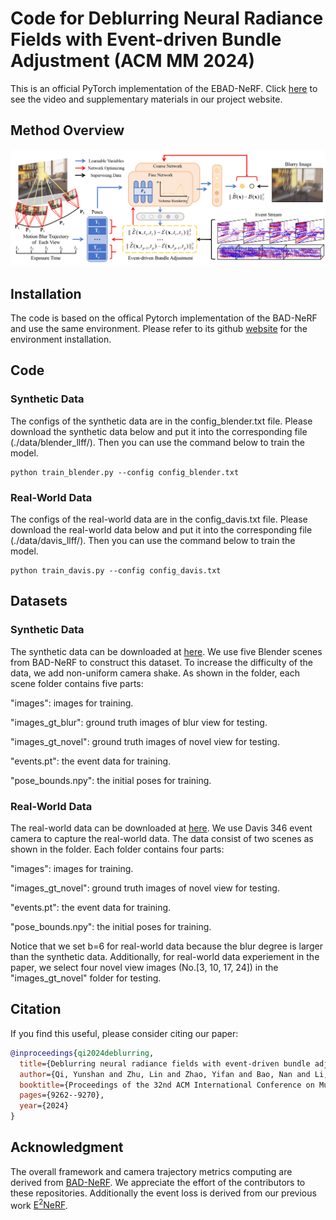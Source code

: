 # Code for Deblurring Neural Radiance Fields with Event-driven Bundle Adjustment (ACM MM 2024)
This is an official PyTorch implementation of the EBAD-NeRF. Click [here](https://icvteam.github.io/EBAD-NeRF.html) to see the video and supplementary materials in our project website.

## Method Overview

![](./figure/figure.png)

## Installation
The code is based on the offical Pytorch implementation of the BAD-NeRF and use the same environment.
Please refer to its github [website](https://github.com/WU-CVGL/BAD-NeRF) for the environment installation.

## Code

### Synthetic Data

The configs of the synthetic data are in the config_blender.txt file. Please download the synthetic data below and put it into the corresponding file (./data/blender_llff/). Then you can use the command below to train the model.

```
python train_blender.py --config config_blender.txt
```

### Real-World Data

The configs of the real-world data are in the config_davis.txt file. Please download the real-world data below and put it into the corresponding file (./data/davis_llff/). Then you can use the command below to train the model.

```
python train_davis.py --config config_davis.txt
```

## Datasets

### Synthetic Data

The synthetic data can be downloaded at [here](https://drive.google.com/drive/folders/112SGk_v-fxaUKz7w9dOqhXZRnkwTMkIt?usp=sharing). We use five Blender scenes from BAD-NeRF to construct this dataset. To increase the difficulty of the data, we add non-uniform camera shake. As shown in the folder, each scene folder contains five parts: 

"images": images for training.

"images_gt_blur": ground truth images of blur view for testing.

"images_gt_novel": ground truth images of novel view for testing.

"events.pt": the event data for training.

"pose_bounds.npy": the initial poses for training.

### Real-World Data

The real-world data can be downloaded at [here](https://drive.google.com/drive/folders/1BNxZtD5PcZBEzKu7i08FFLzJFDCEodY9?usp=drive_link). We use Davis 346 event camera to capture the real-world data. The data consist of two scenes as shown in the folder. Each folder contains four parts:

"images": images for training.

"images_gt_novel": ground truth images of novel view for testing.

"events.pt": the event data for training.

"pose_bounds.npy": the initial poses for training.

Notice that we set b=6 for real-world data because the blur degree is larger than the synthetic data. Additionally, for real-world data experiement in the paper, we select four novel view images (No.[3, 10, 17, 24]) in the "images_gt_novel" folder for testing.



## Citation

If you find this useful, please consider citing our paper:

```bibtex
@inproceedings{qi2024deblurring,
  title={Deblurring neural radiance fields with event-driven bundle adjustment},
  author={Qi, Yunshan and Zhu, Lin and Zhao, Yifan and Bao, Nan and Li, Jia},
  booktitle={Proceedings of the 32nd ACM International Conference on Multimedia},
  pages={9262--9270},
  year={2024}
}
```

## Acknowledgment

The overall framework and camera trajectory metrics computing are derived from [BAD-NeRF](https://github.com/WU-CVGL/BAD-NeRF).  We appreciate the effort of the contributors to these repositories. Additionally the event loss is derived from our previous work [E<sup>2</sup>NeRF](https://github.com/iCVTEAM/E2NeRF).

